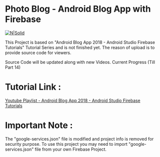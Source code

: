 # Photo Blog - Android Blog App with Firebase

[![N|Solid](https://i.imgur.com/Uy3OwII.png)](https://nodesource.com/products/nsolid)

This Project is based on "Android Blog App 2018 - Android Studio Firebase Tutorials" Tutorial Series and is not finished yet. The reason of upload is to provide source code for viewers.

Source Code will be updated along with new Videos. Current Progress (Till Part 14)

# Tutorial Link : 

[Youtube Playlist - Android Blog App 2018 - Android Studio Firebase Tutorials ](https://www.youtube.com/playlist?list=PLGCjwl1RrtcR4ptHvrc_PQIxDBB5MGiJA)

# Important Note : 
The "google-services.json" file is modified and project info is removed for security purpose. To use this project you may need to import "google-services.json" file from your own Firebase Project.

